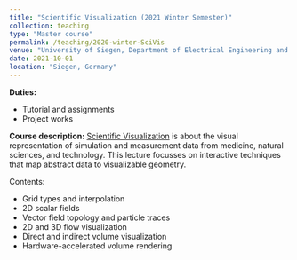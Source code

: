 ```yaml
---
title: "Scientific Visualization (2021 Winter Semester)"
collection: teaching
type: "Master course"
permalink: /teaching/2020-winter-SciVis
venue: "University of Siegen, Department of Electrical Engineering and Computer Science"
date: 2021-10-01
location: "Siegen, Germany"
---
```


**Duties:**
* Tutorial and assignments
* Project works

**Course description:**
[Scientific Visualization](https://www.cg.informatik.uni-siegen.de/en/SciVisEN) is about the visual representation of simulation and measurement data from medicine, natural sciences, and technology. This lecture focusses on interactive techniques that map abstract data to visualizable geometry.

Contents:
* Grid types and interpolation
* 2D scalar fields
* Vector field topology and particle traces
* 2D and 3D flow visualization
* Direct and indirect volume visualization
* Hardware-accelerated volume rendering
